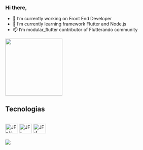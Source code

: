 ### Hi there, 

- 🔭 I’m currently working on Front End Developer
- 🌱 I’m currently learning framework Flutter and Node.js
- 📫 I’m modular_flutter contributor of Flutterando community  


<!--
**jfperondini/jfperondini** is a ✨ _special_ ✨ repository because its `README.md` (this file) appears on your GitHub profile.

Here are some ideas to get you started:

www.devicon.dev

- 🔭 I’m currently working on ...
- 🌱 I’m currently learning ...
- 👯 I’m looking to collaborate on ...
- 🤔 I’m looking for help with ...
- 💬 Ask me about ...
- 📫 How to reach me: ...
- 😄 Pronouns: ...
- ⚡ Fun fact: ...
-->

<div>
    <a href="htpps://github.com/jfperondini">
      <img height="180em" src="https://github-readme-stats.vercel.app/api/top-langs/?username=jfperondini&layout=compact&langs_count=16&theme-dark" />
    </a>
</div>


## Tecnologias

<div style="display: inline_block"><br>
    <img aling="center" alt="JF-Js" height="30" width="40" src="https://cdn.jsdelivr.net/gh/devicons/devicon/icons/javascript/javascript-plain.svg" />
    <img aling="center" alt="JF-Node" height="30" width="40" src="https://cdn.jsdelivr.net/gh/devicons/devicon/icons/nodejs/nodejs-original-wordmark.svg" />
    <img aling='center' alt='JF-f' height="30" width="40" src="https://cdn.jsdelivr.net/gh/devicons/devicon/icons/flutter/flutter-plain.svg">
 </div>   
 
<div style="display: inline_block"><br>
    <a href="https://br.linkedin.com/in/jfperondini?original_referer=https%3A%2F%2Fwww.google.com%2F" target="_black"><img src="https://img.shields.io/badge/LinkedIn-0077B5?style=for-the-badge&logo=linkedin&logoColor=white" target="_black"></a>
   
</div>
    
